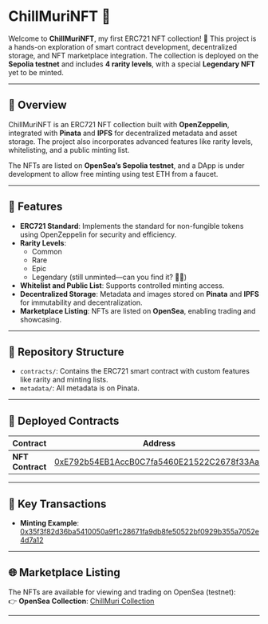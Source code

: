 # ChillMuriNFT 🎨

Welcome to **ChillMuriNFT**, my first ERC721 NFT collection! 🚀 This project is a hands-on exploration of smart contract development, decentralized storage, and NFT marketplace integration. The collection is deployed on the **Sepolia testnet** and includes **4 rarity levels**, with a special **Legendary NFT** yet to be minted.  

---

## 📜 Overview  

ChillMuriNFT is an ERC721 NFT collection built with **OpenZeppelin**, integrated with **Pinata** and **IPFS** for decentralized metadata and asset storage. The project also incorporates advanced features like rarity levels, whitelisting, and a public minting list.  

The NFTs are listed on **OpenSea’s Sepolia testnet**, and a DApp is under development to allow free minting using test ETH from a faucet.  

---

## 🚀 Features  

- **ERC721 Standard**: Implements the standard for non-fungible tokens using OpenZeppelin for security and efficiency.  
- **Rarity Levels**:  
  - Common  
  - Rare  
  - Epic  
  - Legendary (still unminted—can you find it? 🕵️‍♂️)  
- **Whitelist and Public List**: Supports controlled minting access.  
- **Decentralized Storage**: Metadata and images stored on **Pinata** and **IPFS** for immutability and decentralization.  
- **Marketplace Listing**: NFTs are listed on **OpenSea**, enabling trading and showcasing.  

---

## 📂 Repository Structure  

- `contracts/`: Contains the ERC721 smart contract with custom features like rarity and minting lists.  
- `metadata/`: All metadata is on Pinata.  
  

---

## 🔗 Deployed Contracts  

| Contract       | Address                                                                 | Network         |  
|----------------|-------------------------------------------------------------------------|-----------------|  
| **NFT Contract** | [0xE792b54EB1AccB0C7fa5460E21522C2678f33Aae](https://sepolia.etherscan.io/address/0xE792b54EB1AccB0C7fa5460E21522C2678f33Aae) | Sepolia Testnet |  

---

## 🔗 Key Transactions  

- **Minting Example**:  
  [0x35f3f82d36ba5410050a9f1c28671fa9db8fe50522bf0929b355a7052e4d7a12](https://sepolia.etherscan.io/tx/0x35f3f82d36ba5410050a9f1c28671fa9db8fe50522bf0929b355a7052e4d7a12)  

---

## 🌐 Marketplace Listing  

The NFTs are available for viewing and trading on OpenSea (testnet):  
👉 **OpenSea Collection**: [ChillMuri Collection](https://testnets.opensea.io/es/collection/chillmuridev)  

---
